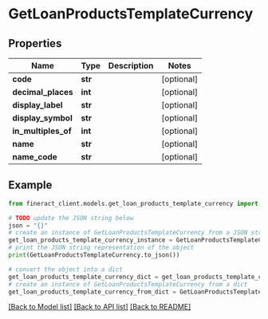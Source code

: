 # GetLoanProductsTemplateCurrency


## Properties

Name | Type | Description | Notes
------------ | ------------- | ------------- | -------------
**code** | **str** |  | [optional] 
**decimal_places** | **int** |  | [optional] 
**display_label** | **str** |  | [optional] 
**display_symbol** | **str** |  | [optional] 
**in_multiples_of** | **int** |  | [optional] 
**name** | **str** |  | [optional] 
**name_code** | **str** |  | [optional] 

## Example

```python
from fineract_client.models.get_loan_products_template_currency import GetLoanProductsTemplateCurrency

# TODO update the JSON string below
json = "{}"
# create an instance of GetLoanProductsTemplateCurrency from a JSON string
get_loan_products_template_currency_instance = GetLoanProductsTemplateCurrency.from_json(json)
# print the JSON string representation of the object
print(GetLoanProductsTemplateCurrency.to_json())

# convert the object into a dict
get_loan_products_template_currency_dict = get_loan_products_template_currency_instance.to_dict()
# create an instance of GetLoanProductsTemplateCurrency from a dict
get_loan_products_template_currency_from_dict = GetLoanProductsTemplateCurrency.from_dict(get_loan_products_template_currency_dict)
```
[[Back to Model list]](../README.md#documentation-for-models) [[Back to API list]](../README.md#documentation-for-api-endpoints) [[Back to README]](../README.md)


